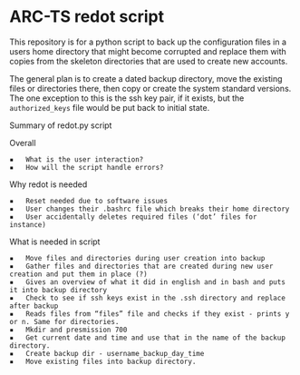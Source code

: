# ARC-TS redot script

This repository is for a python script to back up the configuration files in a users
home directory that might become corrupted and replace them with copies from the
skeleton directories that are used to create new accounts.

The general plan is to create a dated backup directory, move the existing files or
directories there, then copy or create the system standard versions.  The one
exception to this is the ssh key pair, if it exists, but the `authorized_keys` file
would be put back to initial state.


Summary of redot.py script

Overall

	▪	What is the user interaction?
	▪	How will the script handle errors?



Why redot is needed

	▪	Reset needed due to software issues
	▪	User changes their .bashrc file which breaks their home directory
	▪	User accidentally deletes required files (‘dot’ files for instance)



What is needed in script

	▪	Move files and directories during user creation into backup
	▪	Gather files and directories that are created during new user creation and put them in place (?)
	▪	Gives an overview of what it did in english and in bash and puts it into backup directory
	▪	Check to see if ssh keys exist in the .ssh directory and replace after backup
	▪	Reads files from “files” file and checks if they exist - prints y or n. Same for directories. 
	▪	Mkdir and presmission 700
	▪	Get current date and time and use that in the name of the backup directory.
	▪	Create backup dir - username_backup_day_time
	▪	Move existing files into backup directory. 
